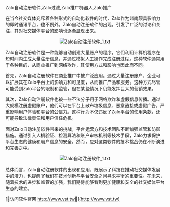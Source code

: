Zalo自动注册软件,Zalo过滤,Zalo推广机器人,Zalo推广

在当今社交媒体充斥着各种形式的自动化软件的时代，Zalo作为越南颇具影响力的即时通讯平台，也不例外。Zalo自动注册软件的出现，引发了广泛的讨论和关注，其对社交媒体平台的影响也逐渐显现出来。

 <center><img src="https://vst.tw/MP4/tuiguang/png/8.png" alt="Zalo自动注册软件_1.txt"></center>

Zalo自动注册软件是一种能够自动创建大量账户的程序，它们利用计算机程序在短时间内生成大量注册信息，并通过模拟人工操作完成注册过程。这种软件通常用于各种目的，从商业推广到网络欺诈，其使用方式和影响也因此而不同。

首先，Zalo自动注册软件在商业推广中被广泛应用。通过大量注册账户，企业可以扩展其在Zalo平台上的影响力和可见度，从而推广产品和服务。这种方式尽管可能受到Zalo平台的限制和监管，但在某些情况下仍能发挥巨大的营销效果。

其次，Zalo自动注册软件也被一些不法分子用于网络欺诈和虚假信息传播。通过大规模注册虚假账户，他们可以在平台上散布垃圾信息、恶意链接或虚假广告，严重影响用户体验和平台的公信力。这种行为不仅违反了Zalo平台的使用条款，还可能导致法律责任和用户信任危机。

面对Zalo自动注册软件带来的挑战，平台运营方和技术团队不断加强监管和防御措施。通过引入人机验证、检测算法和账户审核机制等技术手段，Zalo力求保护平台生态的健康和用户信息的安全。然而，应对这类软件的技术挑战仍在不断演进和完善之中。

 <center><img src="https://vst.tw/MP4/tuiguang/png/8.png" alt="Zalo自动注册软件_1.txt"></center>

总体而言，Zalo自动注册软件的出现和应用，既展示了科技在推动社交媒体发展中的潜力，也提醒了我们在技术创新与平台安全之间寻求平衡的重要性。在未来，随着技术的进步和监管的加强，我们期待能够看到更加健康和安全的社交媒体平台生态的建立。


[👻访问软件官网 http://www.vst.tw👻](http://www.vst.tw)
